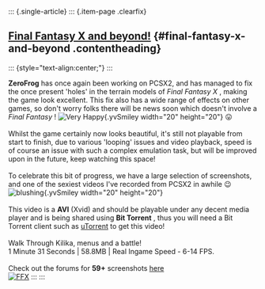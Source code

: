 ::: {.single-article}
::: {.item-page .clearfix}
## [Final Fantasy X and beyond!](/179-final-fantasy-x-and-beyond.html) {#final-fantasy-x-and-beyond .contentheading}

::: {style="text-align:center;"}
:::

**ZeroFrog** has once again been working on PCSX2, and has managed to
fix the once present \'holes\' in the terrain models of *Final Fantasy
X* , making the game look excellent. This fix also has a wide range of
effects on other games, so don\'t worry folks there will be news soon
which doesn\'t involve a *Final Fantasy* ! ![Very
Happy](https://pcsx2.net/images/stories/frontend/smilies/biggrin.gif){.yvSmiley
width="20" height="20"}
😛\
\
Whilst the game certainly now looks beautiful, it\'s still not playable
from start to finish, due to various \'looping\' issues and video
playback, speed is of course an issue with such a complex emulation
task, but will be improved upon in the future, keep watching this
space!\
\
To celebrate this bit of progress, we have a large selection of
screenshots, and one of the sexiest videos I\'ve recorded from PCSX2 in
awhile
😉
![blushing](https://pcsx2.net/images/stories/frontend/smilies/blush.gif){.yvSmiley
width="20" height="20"}\
\
This video is a **AVI** (Xvid) and should be playable under any decent
media player and is being shared using **Bit Torrent** , thus you will
need a Bit Torrent client such as [uTorrent](http://www.utorrent.com/)
to get this video!\
\
Walk Through Kilika, menus and a battle!\
1 Minute 31 Seconds \| 58.8MB \| Real Ingame Speed - 6-14 FPS.\
\
Check out the forums for **59+** screenshots
[here](http://forums.ngemu.com/pcsx2-official-forum/67757-ffx-looking-near-perfect.html)\
[![FFX](/images/stories/frontend/various/FFX_thumb.jpg)](/images/stories/frontend/various/FFX_046.jpg)
:::
:::

